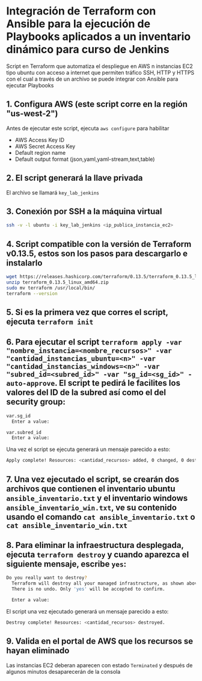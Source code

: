 # Integración de Terraform con Ansible para la ejecución de Playbooks aplicados a un inventario dinámico para curso de Jenkins

Script en Terraform que automatiza el despliegue en AWS n instancias EC2 tipo ubuntu con acceso a internet que permiten tráfico SSH, HTTP y HTTPS con el cual a través de un archivo se puede integrar con Ansible para ejecutar Playbooks

## 1. Configura AWS (este script corre en la región "us-west-2")
Antes de ejecutar este script, ejecuta `aws configure` para habilitar
   - AWS Access Key ID
   - AWS Secret Access Key
   - Default region name 
   - Default output format (json,yaml,yaml-stream,text,table)

## 2. El script generará la llave privada
El archivo se llamará `key_lab_jenkins`

## 3. Conexión por SSH a la máquina virtual 
   ```bash
   ssh -v -l ubuntu -i key_lab_jenkins <ip_publica_instancia_ec2>
   ```

## 4. Script compatible con la versión de Terraform v0.13.5, estos son los pasos para descargarlo e instalarlo
   ```bash
  wget https://releases.hashicorp.com/terraform/0.13.5/terraform_0.13.5_linux_amd64.zip
  unzip terraform_0.13.5_linux_amd64.zip
  sudo mv terraform /usr/local/bin/
  terraform --version 
   ```

## 5. Si es la primera vez que corres el script, ejecuta `terraform init`

## 6. Para ejecutar el script `terraform apply -var "nombre_instancia=<nombre_recursos>" -var "cantidad_instancias_ubuntu=<n>" -var "cantidad_instancias_windows=<n>" -var "subred_id=<subred_id>" -var "sg_id=<sg_id>" -auto-approve`. El script te pedirá le facilites los valores del ID de la subred así como el del security group:

   ```bash
   var.sg_id
     Enter a value: 

   var.subred_id
     Enter a value: 
   ```

Una vez el script se ejecuta generará un mensaje parecido a esto:

   ```bash
   Apply complete! Resources: <cantidad_recursos> added, 0 changed, 0 destroyed.
   ```

## 7. Una vez ejecutado el script, se crearán dos archivos que contienen el inventario ubuntu `ansible_inventario.txt` y el inventario windows `ansible_inventario_win.txt`, ve su contenido usando el comando `cat ansible_inventario.txt` o `cat ansible_inventario_win.txt`

## 8. Para eliminar la infraestructura desplegada, ejecuta `terraform destroy` y cuando aparezca el siguiente mensaje, escribe `yes`:
   ```bash
   Do you really want to destroy?
     Terraform will destroy all your managed infrastructure, as shown above.
     There is no undo. Only 'yes' will be accepted to confirm.

     Enter a value:
   ```

El script una vez ejecutado generará un mensaje parecido a esto:

   ```bash
   Destroy complete! Resources: <cantidad_recursos> destroyed.
   ```

## 9. Valida en el portal de AWS que los recursos se hayan eliminado
Las instancias EC2 deberan aparecen con estado `Terminated` y después de algunos minutos desaparecerán de la consola

